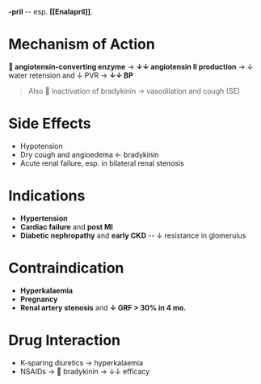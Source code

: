 **-pril** -- esp. **[[Enalapril]]**.

# Mechanism of Action
** angiotensin-converting enzyme** → **↓↓ angiotensin II production** → ↓ water retension and ↓ PVR → **↓↓ BP**

> Also  inactivation of bradykinin → vasodilation and cough (SE)

# Side Effects
- Hypotension
- Dry cough and angioedema ← bradykinin
- Acute renal failure, esp. in bilateral renal stenosis

# Indications
- **Hypertension**
- **Cardiac failure** and **post MI**
- **Diabetic nephropathy** and **early CKD** -- ↓ resistance in glomerulus

# Contraindication
- **Hyperkalaemia**
- **Pregnancy**
- **Renal artery stenosis** and **↓ GRF > 30% in 4 mo.**

# Drug Interaction
- K-sparing diuretics → hyperkalaemia
- NSAIDs →  bradykinin → ↓↓ efficacy
